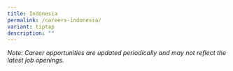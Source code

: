 ```yaml
---
title: Indonesia
permalink: /careers-indonesia/
variant: tiptap
description: ""
---
```

<p><em>Note: Career opportunities are updated periodically and may not reflect the latest job openings.</em></p>